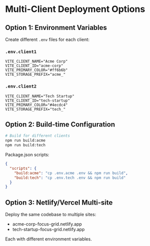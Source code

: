# Multi-Client Deployment Options

## Option 1: Environment Variables

Create different `.env` files for each client:

### `.env.client1`

```
VITE_CLIENT_NAME="Acme Corp"
VITE_CLIENT_ID="acme-corp"
VITE_PRIMARY_COLOR="#ff6b6b"
VITE_STORAGE_PREFIX="acme_"
```

### `.env.client2`

```
VITE_CLIENT_NAME="Tech Startup"
VITE_CLIENT_ID="tech-startup"
VITE_PRIMARY_COLOR="#4ecdc4"
VITE_STORAGE_PREFIX="tech_"
```

## Option 2: Build-time Configuration

```bash
# Build for different clients
npm run build:acme
npm run build:tech
```

Package.json scripts:

```json
{
  "scripts": {
    "build:acme": "cp .env.acme .env && npm run build",
    "build:tech": "cp .env.tech .env && npm run build"
  }
}
```

## Option 3: Netlify/Vercel Multi-site

Deploy the same codebase to multiple sites:

- acme-corp-focus-grid.netlify.app
- tech-startup-focus-grid.netlify.app

Each with different environment variables.
